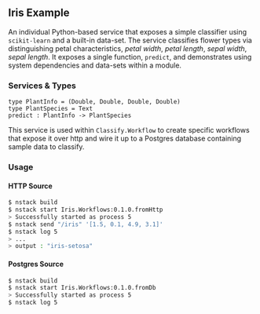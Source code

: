 ## Iris Example

An individual Python-based service that exposes a simple classifier using `scikit-learn` and a built-in data-set. 
The service classifies flower types via distinguishing petal characteristics, _petal width_, _petal length_, _sepal width_, _sepal length_.
It exposes a single function, `predict`, and demonstrates using system dependencies and data-sets within a module.

### Services & Types

```
type PlantInfo = (Double, Double, Double, Double)
type PlantSpecies = Text
predict : PlantInfo -> PlantSpecies
```

This service is used within `Classify.Workflow` to create specific workflows that expose it over http and wire it up to a Postgres database containing sample data to classify.

### Usage

#### HTTP Source

```bash
$ nstack build
$ nstack start Iris.Workflows:0.1.0.fromHttp
> Successfully started as process 5
$ nstack send "/iris" '[1.5, 0.1, 4.9, 3.1]'
$ nstack log 5
> ...
> output : "iris-setosa"
```

#### Postgres Source

```bash
$ nstack build
$ nstack start Iris.Workflows:0.1.0.fromDb
> Successfully started as process 5
$ nstack log 5
```

